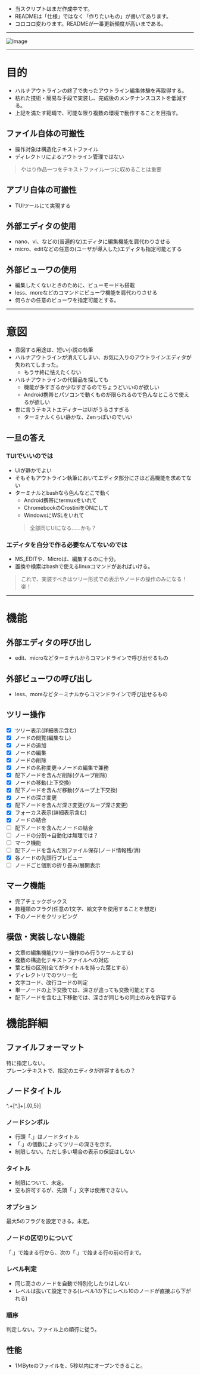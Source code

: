 - 当スクリプトはまだ作成中です。
- READMEは「仕様」ではなく「作りたいもの」が書いてあります。
- コロコロ変わります。READMEが一番更新頻度が高いまである。
---

![Image]([https://github.com/user-attachments/assets/c2b18610-6ccc-4b08-83ed-9837321dcf60](https://github.com/user-attachments/assets/2508f065-bff9-4540-9135-8f306fe27f92))

---

# 目的
- ハルナアウトラインの終了で失ったアウトライン編集体験を再取得する。
- 枯れた技術・簡易な手段で実装し、完成後のメンテナンスコストを低減する。
- 上記を満たす範疇で、可能な限り複数の環境で動作することを目指す。

## ファイル自体の可搬性
- 操作対象は構造化テキストファイル
- ディレクトリによるアウトライン管理ではない
> やはり作品一つをテキストファイル一つに収めることは重要

## アプリ自体の可搬性
- TUIツールにて実現する

## 外部エディタの使用
- nano、vi、などの(普遍的な)エディタに編集機能を肩代わりさせる
- micro、editなどの任意の(ユーザが導入した)エディタも指定可能とする

## 外部ビューワの使用
- 編集したくないときのために、ビューモードも搭載
- less、moreなどのコマンドにビューワ機能を肩代わりさせる
- 何らかの任意のビューワを指定可能とする。

---

# 意図
- 意図する用途は、短い小説の執筆
- ハルナアウトラインが消えてしまい、お気に入りのアウトラインエディタが失われてしまった。
    - もうサ終に怯えたくない
- ハルナアウトラインの代替品を探しても
    - 機能が多すぎるか少なすぎるのでちょうどいいのが欲しい
    - Android携帯とパソコンで動くものが限られるので色んなところで使えるが欲しい
- 世に言うテキストエディターはUIがうるさすぎる
    - ターミナルくらい静かな、Zenっぽいのでいい

## 一旦の答え

### TUIでいいのでは

- UIが静かでよい
- そもそもアウトライン執筆においてエディタ部分にさほど高機能を求めてない
- ターミナルとbashなら色んなとこで動く
    - Android携帯にtermuxをいれて
    - ChromebookのCrostiniをONにして
    - WindowsにWSLをいれて
    > 全部同じUIになる……かも？

### エディタを自分で作る必要なんてないのでは

- MS_EDITや、Microは、編集するのに十分。
- 置換や検索はbashで使えるlinuxコマンドがあればいける。
> これで、実装すべきはツリー形式での表示やノードの操作のみになる！楽！

---

# 機能

## 外部エディタの呼び出し
- edit、microなどターミナルからコマンドラインで呼び出せるもの

## 外部ビューワの呼び出し
- less、moreなどターミナルからコマンドラインで呼び出せるもの

## ツリー操作
- [x] ツリー表示(詳細表示含む)
- [x] ノードの閲覧(編集なし)
- [x] ノードの追加
- [x] ノードの編集
- [x] ノードの削除
- [x] ノードの名称変更→ノードの編集で兼務 
- [x] 配下ノードを含んだ削除(グループ削除)
- [x] ノードの移動(上下交換)
- [x] 配下ノードを含んだ移動(グループ上下交換)
- [x] ノードの深さ変更
- [x] 配下ノードを含んだ深さ変更(グループ深さ変更)
- [x] フォーカス表示(詳細表示含む)
- [x] ノードの結合
- [ ] 配下ノードを含んだノードの結合
- [ ] ノードの分割→自動化は無理では？
- [ ] マーク機能
- [ ] 配下ノードを含んだ別ファイル保存(ノード情報残/消)
- [x] 各ノードの先頭行プレビュー
- [ ] ノードごと個別の折り畳み/展開表示

## マーク機能
- 完了チェックボックス
- 数種類のフラグ(任意の1文字、絵文字を使用することを想定)
- 下のノードをクリッピング

## 模倣・実装しない機能
- 文章の編集機能(ツリー操作のみ行うツールとする)
- 複数の構造化テキストファイルへの対応
- 葉と枝の区別(全てがタイトルを持った葉とする)
- ディレクトリでのツリー化
- 文字コード、改行コードの判定
- 単一ノードの上下交換では、深さが違っても交換可能とする
- 配下ノードを含む上下移動では、深さが同じもの同士のみを許容する

# 機能詳細
## ファイルフォーマット
特に指定しない。<br>
プレーンテキストで、指定のエディタが許容するもの？

## ノードタイトル
^\.+[^.]+\[.{0,5}\]

### ノードシンボル
- 行頭「.」はノードタイトル
- 「.」の個数によってツリーの深さを示す。
- 制限しない。ただし多い場合の表示の保証はしない

### タイトル
- 制限について、未定。
- 空も許可するが、先頭「.」文字は使用できない。

### オプション
最大5のフラグを設定できる。未定。

### ノードの区切りについて
「.」で始まる行から、次の「.」で始まる行の前の行まで。

### レベル判定
- 同じ高さのノードを自動で特別化したりはしない
- レベルは抜いて設定できる(レベル1の下にレベル10のノードが直接ぶら下がれる)

### 順序
判定しない。ファイル上の順行に従う。

## 性能
- 1ＭByteのファイルを、5秒以内にオープンできること。
